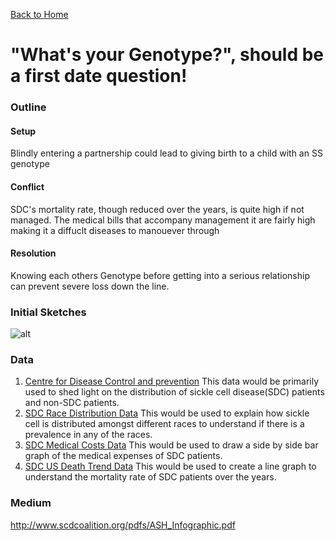 
[Back to Home](https://jnrkufuor.github.io/kufuor-portfolio/)

# "What's your Genotype?", should be a first date question!


### Outline
#### Setup
Blindly entering a partnership could lead to giving birth to a child with an SS genotype

#### Conflict
SDC's mortality rate, though reduced over the years, is quite high if not managed. The medical bills that accompany management it are fairly high making it a diffuclt diseases to manouever through

#### Resolution
Knowing each others Genotype before getting into a serious relationship can prevent severe loss down the line. 



### Initial Sketches
![alt](https://jnrkufuor.github.io/kufuor-portfolio/initial.jpg)

### Data
1. [Centre for Disease Control and prevention](https://www.cdc.gov/ncbddd/sicklecell/data.html)
   This data would be primarily used to shed light on the distribution of sickle cell disease(SDC) patients and non-SDC patients. 
2. [SDC Race Distribution Data](https://jnrkufuor.github.io/kufuor-portfolio/race_distribution_michigan_1997-2014.csv)
   This would be used to explain how sickle cell is distributed amongst different races to understand if there is a prevalence in any of the races.
3. [SDC Medical Costs Data](https://jnrkufuor.github.io/kufuor-portfolio/medical_costs_SDC_US.csv)
   This would be used to draw a side by side bar graph of the medical expenses of SDC patients.
4. [SDC US Death Trend Data](https://jnrkufuor.github.io/kufuor-portfolio/death_trend_US_SDC.csv)
   This would be used to create a line graph to understand the mortality rate of SDC patients over the years.
   
### Medium


http://www.scdcoalition.org/pdfs/ASH_Infographic.pdf
